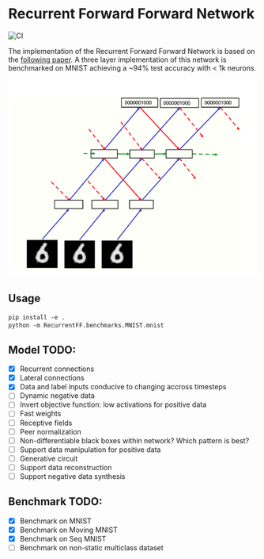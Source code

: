 # Recurrent Forward Forward Network

![CI](https://github.com/and-rewsmith/RecurrentForwardForward/actions/workflows/CI/ci.yaml/badge.svg)

The implementation of the Recurrent Forward Forward Network is based on the [following paper](https://arxiv.org/abs/2212.13345). A three layer implementation of this network is benchmarked on MNIST achieving a ~94% test accuracy with < 1k neurons.

![Recurrent Forward Forward Network](img/Fig3.png "Recurrent Forward Forward")

## Usage

```
pip install -e .
python -m RecurrentFF.benchmarks.MNIST.mnist
```

## Model TODO:

- [x] Recurrent connections
- [x] Lateral connections
- [x] Data and label inputs conducive to changing accross timesteps
- [ ] Dynamic negative data
- [ ] Invert objective function: low activations for positive data
- [ ] Fast weights
- [ ] Receptive fields
- [ ] Peer normalization
- [ ] Non-differentiable black boxes within network? Which pattern is best?
- [ ] Support data manipulation for positive data
- [ ] Generative circuit
- [ ] Support data reconstruction
- [ ] Support negative data synthesis

## Benchmark TODO:

- [x] Benchmark on MNIST
- [x] Benchmark on Moving MNIST
- [x] Benchmark on Seq MNIST
- [ ] Benchmark on non-static multiclass dataset

